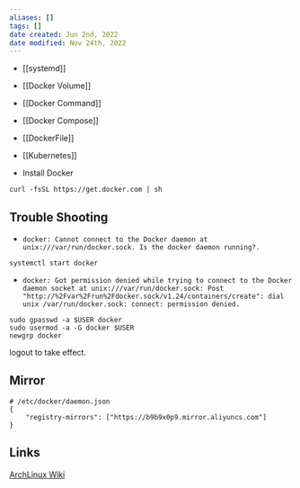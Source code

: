 ```yaml
---
aliases: []
tags: [] 
date created: Jun 2nd, 2022
date modified: Nov 24th, 2022
---
```

- [[systemd]]
- [[Docker Volume]]  
- [[Docker Command]]
- [[Docker Compose]]
- [[DockerFile]]
- [[Kubernetes]]

- Install Docker

```
curl -fsSL https://get.docker.com | sh
```

## Trouble Shooting
- `docker: Cannot connect to the Docker daemon at unix:///var/run/docker.sock. Is the docker daemon running?.`

```
systemctl start docker
```

- `docker: Got permission denied while trying to connect to the Docker daemon socket at unix:///var/run/docker.sock: Post "http://%2Fvar%2Frun%2Fdocker.sock/v1.24/containers/create": dial unix /var/run/docker.sock: connect: permission denied.`

```
sudo gpasswd -a $USER docker
sudo usermod -a -G docker $USER
newgrp docker
```

logout to take effect.

## Mirror
```
# /etc/docker/daemon.json
{
	"registry-mirrors": ["https://b9b9x0p9.mirror.aliyuncs.com"]
}
```

## Links
[ArchLinux Wiki](https://wiki.archlinux.org/title/docker#Installation)  
